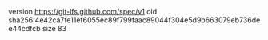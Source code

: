 version https://git-lfs.github.com/spec/v1
oid sha256:4e42ca7fe11ef6055ec89f799faac89044f304e5d9b663079eb736dee44cdfcb
size 83
